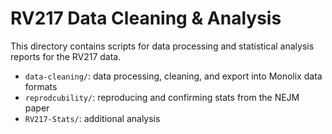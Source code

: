 RV217 Data Cleaning & Analysis
=================================

This directory contains scripts for data processing and statistical analysis reports for the RV217 data.

- `data-cleaning/`: data processing, cleaning, and export into Monolix data formats
- `reprodcubility/`: reproducing and confirming stats from the NEJM paper
- `RV217-Stats/`: additional analysis